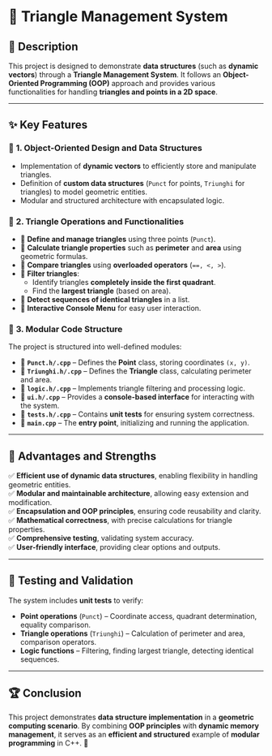 # 🔺 Triangle Management System  

## 📖 Description  
This project is designed to demonstrate **data structures** (such as **dynamic vectors**) through a **Triangle Management System**. It follows an **Object-Oriented Programming (OOP)** approach and provides various functionalities for handling **triangles and points in a 2D space**.  

---

## ✨ Key Features  

### 🔹 **1. Object-Oriented Design and Data Structures**  
- Implementation of **dynamic vectors** to efficiently store and manipulate triangles.  
- Definition of **custom data structures** (`Punct` for points, `Triunghi` for triangles) to model geometric entities.  
- Modular and structured architecture with encapsulated logic.  

### 🔹 **2. Triangle Operations and Functionalities**  
- 📌 **Define and manage triangles** using three points (`Punct`).  
- 📌 **Calculate triangle properties** such as **perimeter** and **area** using geometric formulas.  
- 📌 **Compare triangles** using **overloaded operators** (`==, <, >`).  
- 📌 **Filter triangles**:
  - Identify triangles **completely inside the first quadrant**.
  - Find the **largest triangle** (based on area).  
- 📌 **Detect sequences of identical triangles** in a list.  
- 📌 **Interactive Console Menu** for easy user interaction.  

### 🔹 **3. Modular Code Structure**  
The project is structured into well-defined modules:  
- 📂 **`Punct.h/.cpp`** – Defines the **Point** class, storing coordinates `(x, y)`.  
- 📂 **`Triunghi.h/.cpp`** – Defines the **Triangle** class, calculating perimeter and area.  
- 📂 **`logic.h/.cpp`** – Implements triangle filtering and processing logic.  
- 📂 **`ui.h/.cpp`** – Provides a **console-based interface** for interacting with the system.  
- 📂 **`tests.h/.cpp`** – Contains **unit tests** for ensuring system correctness.  
- 📂 **`main.cpp`** – The **entry point**, initializing and running the application.  

---

## 🚀 Advantages and Strengths  
✅ **Efficient use of dynamic data structures**, enabling flexibility in handling geometric entities.  
✅ **Modular and maintainable architecture**, allowing easy extension and modification.  
✅ **Encapsulation and OOP principles**, ensuring code reusability and clarity.  
✅ **Mathematical correctness**, with precise calculations for triangle properties.  
✅ **Comprehensive testing**, validating system accuracy.  
✅ **User-friendly interface**, providing clear options and outputs.  

---

## 🔬 Testing and Validation  
The system includes **unit tests** to verify:  
- **Point operations** (`Punct`) – Coordinate access, quadrant determination, equality comparison.  
- **Triangle operations** (`Triunghi`) – Calculation of perimeter and area, comparison operators.  
- **Logic functions** – Filtering, finding largest triangle, detecting identical sequences.  

---

## 🏆 Conclusion  
This project demonstrates **data structure implementation** in a **geometric computing scenario**. By combining **OOP principles** with **dynamic memory management**, it serves as an **efficient and structured** example of **modular programming** in C++. 🚀  
